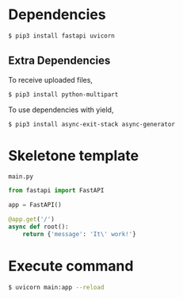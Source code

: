 Dependencies
===

```bash
$ pip3 install fastapi uvicorn
```

Extra Dependencies
---

To receive uploaded files,

```bash
$ pip3 install python-multipart
```

To use dependencies with yield,

```bah
$ pip3 install async-exit-stack async-generator
```

Skeletone template
===

`main.py`

```python
from fastapi import FastAPI

app = FastAPI()

@app.get('/')
async def root():
    return {'message': 'It\' work!'}
```

Execute command
===

```bash
$ uvicorn main:app --reload
```